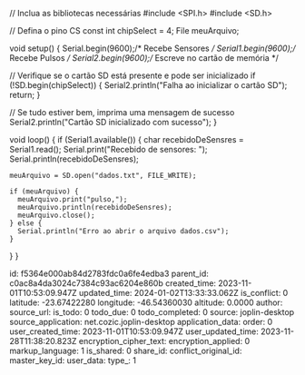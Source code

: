 

// Inclua as bibliotecas necessárias
#include <SPI.h>
#include <SD.h>

// Defina o pino CS
const int chipSelect = 4;
File meuArquivo;

void setup() {
  Serial.begin(9600);/* Recebe Sensores */
  Serial1.begin(9600);/* Recebe Pulsos */
  Serial2.begin(9600);/* Escreve no cartão de memória */

  // Verifique se o cartão SD está presente e pode ser inicializado
  if (!SD.begin(chipSelect)) {
    Serial2.println("Falha ao inicializar o cartão SD");
    return;
  }

  // Se tudo estiver bem, imprima uma mensagem de sucesso
  Serial2.println("Cartão SD inicializado com sucesso");
}

void loop() {
  if (Serial1.available()) {
    char recebidoDeSensres = Serial1.read();
    Serial.print("Recebido de sensores: ");
    Serial.println(recebidoDeSensres);

    meuArquivo = SD.open("dados.txt", FILE_WRITE);

    if (meuArquivo) {
      meuArquivo.print("pulso,");
      meuArquivo.println(recebidoDeSensres);
      meuArquivo.close();
    } else {
      Serial.println("Erro ao abrir o arquivo dados.csv");
    }
  }
}

id: f5364e000ab84d2783fdc0a6fe4edba3
parent_id: c0ac8a4da3024c7384c93ac6204e860b
created_time: 2023-11-01T10:53:09.947Z
updated_time: 2024-01-02T13:33:33.062Z
is_conflict: 0
latitude: -23.67422280
longitude: -46.54360030
altitude: 0.0000
author: 
source_url: 
is_todo: 0
todo_due: 0
todo_completed: 0
source: joplin-desktop
source_application: net.cozic.joplin-desktop
application_data: 
order: 0
user_created_time: 2023-11-01T10:53:09.947Z
user_updated_time: 2023-11-28T11:38:20.823Z
encryption_cipher_text: 
encryption_applied: 0
markup_language: 1
is_shared: 0
share_id: 
conflict_original_id: 
master_key_id: 
user_data: 
type_: 1